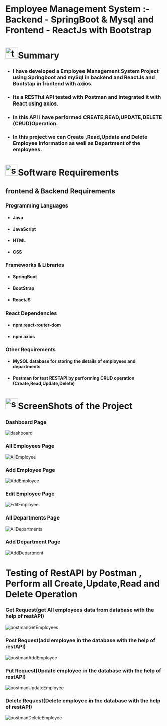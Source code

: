 <html>
<head>
	
</head>
 <body>
	<h1>Employee Management System :-   Backend - SpringBoot & Mysql  and  Frontend - ReactJs with Bootstrap</h1>



<h1><img src="https://github.com/user-attachments/assets/81d58279-045a-47d5-abd9-f5766e553ffa" alt="text-file" height="35" width="40"  >Summary</h1>	
	

</div>

<ul>
	<li><h3>I have developed a Employee Management System Project using Springboot and mySql in backend and ReactJs and Bootstap in frontend with axios.<h3></li>
	<li><h3>Its a RESTful API  tested with Postman and integrated it with React using axios.<h3> </li>
	<li><h3>In this API i have performed CREATE,READ,UPDATE,DELETE (CRUD)Operation.<h3></li>
	<li><h3>In this project we can Create ,Read,Update and Delete Employee Information as well as Department of the employees.<h3></li>
</ul>

<h1><img src="https://github.com/user-attachments/assets/db2c8bdb-e8dd-410b-abd3-48ae69a77608" alt="software"  height="35" width="40" >Software Requirements</h1>
<h2>frontend & Backend Requirements</h2>
<h3>Programming Languages</h3>
<ul>
	<li><h4>Java</h4></li>
	<li><h4>JavaScript</h4></li>
	<li><h4>HTML</h4></li>
	<li><h4>CSS</h4></li>
</ul>

<h3>Frameworks & Libraries</h3>
<ul>
	<li><h4>SpringBoot</h4></li>
	<li><h4>BootStrap</h4></li>
	<li><h4>ReactJS</h4></li>
</ul>
<h3>React Dependencies</h3>

<ul>
        <li><h4>npm react-router-dom</h4></li>
	<li><h4>npm axios</h4></li>
</ul>
<h3>Other Requirements</h3>
<ul>
	<li><h4>MySQL database for storing the details of employees and departments</h4></li>
	<li><h4>Postman for test RESTAPI by performing CRUD operation (Create,Read,Update,Delete)</h4></li>
</ul>

<h1><img src="https://github.com/user-attachments/assets/0036b105-477e-4bf8-958e-68ba5f44f79d" alt="screenshots" height="35" width="40">ScreenShots of the Project</h1>

<h3>Dashboard Page</h3>


![dashboard](https://github.com/user-attachments/assets/6d1c3669-f7a4-4dde-ad5d-a5ca18f27615)

<h3>All Employees Page</h3>


![AllEmployee](https://github.com/user-attachments/assets/e923111c-2168-4b9a-ac84-6952b181cde6)


<h3>Add Employee Page</h3>

![AddEmployee](https://github.com/user-attachments/assets/27c22571-0b11-4824-b64c-94348677660d)

<h3>Edit Employee Page</h3>

 ![EditEmployee](https://github.com/user-attachments/assets/509a3803-945b-4b70-99d2-556fab2333b5)

<h3>All Departments Page</h3>

![AllDepartments](https://github.com/user-attachments/assets/acfdf036-e925-43aa-af2c-28c195e82fcd)

<h3>Add Department Page</h3>

![AddDepartment](https://github.com/user-attachments/assets/c770a693-6057-4765-94d5-2ad54b17a117)

<h1>Testing of RestAPI by Postman , Perform all Create,Update,Read and Delete Operation</h1>

<h3>Get Request(get All employees data from database with the help of restAPI) </h3>

![postmanGetEmployees](https://github.com/user-attachments/assets/771428ba-65a2-4d79-acc5-8eccccda225c)


<h3>Post Request(add employee in the database with the help of restAPI)</h3>

![postmanAddEmployee](https://github.com/user-attachments/assets/988b6ea7-8144-4c0e-8bc0-ca766ed443fd)

<h3>Put Request(Update employee in the database with the help of restAPI)</h3>

![postmanUpdateEmployee](https://github.com/user-attachments/assets/bb1ffe64-2c66-4da0-b946-ccbfbf9ad9ad)

<h3>Delete Request(Delete employee in the database with the help of restAPI)</h3>

![postmanDeleteEmployee](https://github.com/user-attachments/assets/3df38da7-5bd2-4a74-9a3c-fb86ff4e7cb1)


 </body>
</html>

